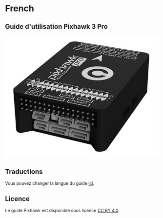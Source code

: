# French

## Guide d'utilisation Pixhawk 3 Pro

![pixhawk](../.gitbook/assets/pixhawk3d.jpg)

## Traductions

Vous pouvez changer la langue du guide [ici](https://pixhawk.drotek.com/).

## Licence

Le guide Pixhawk est disponible sous licence [CC BY 4.0](https://creativecommons.org/licenses/by/4.0/).

